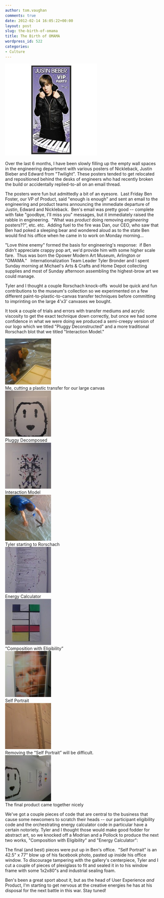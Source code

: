 ```yaml
---
author: tom.vaughan
comments: true
date: 2012-02-14 16:05:22+00:00
layout: post
slug: the-birth-of-omama
title: The Birth of OMAMA
wordpress_id: 522
categories:
- Culture
---
```


![Justin Bieber](/img/bieber.jpg)

Over the last 6 months, I have been slowly filling up the empty wall spaces in the engineering department with various posters of Nickleback, Justin Bieber and Edward from "Twilight". These posters tended to get relocated and repositioned behind the desks of engineers who had recently broken the build or accidentally replied-to-all on an email thread.

The posters were fun but admittedly a bit of an eyesore.  Last Friday Ben Foster, our VP of Product, said "enough is enough" and sent an email to the engineering and product teams announcing the immediate departure of Justin, Edward and Nickleback.  Ben's email was pretty good -- complete with fake "goodbye, I'll miss you" messages, but it immediately raised the rabble in engineering.  "What was _product_ doing removing _engineering_ posters??", etc. etc.  Adding fuel to the fire was Dan, our CEO, who saw that Ben had poked a sleeping bear and wondered aloud as to the state Ben would find his office when he came in to work on Monday morning...

"Love thine enemy" formed the basis for engineering's response:  if Ben didn't appreciate crappy pop art, we'd provide him with some higher scale fare.  Thus was born the Opower Modern Art Museum, Arlington or "OMAMA."   Internationalization Team Leader Tyler Bronder and I spent Sunday morning at Michael's Arts & Crafts and Home Depot collecting supplies and most of Sunday afternoon assembling the highest-brow art we could manage.

Tyler and I thought a couple Rorschach knock-offs  would be quick and fun contributions to the museum's collection so we experimented on a few different paint-to-plastic-to-canvas transfer techniques before committing to imprinting on the large 4'x3' canvases we bought.

It took a couple of trials and errors with transfer mediums and acrylic viscosity to get the exact technique down correctly, but once we had some confidence in what we were doing we produced a semi-creepy version of our logo which we titled "Pluggy Deconstructed" and a more traditional Rorschach blot that we titled "Interaction Model."

<div class="gallery">
<div class="row">
  <div class="col-lg-4">
    <div class="thumbnail text-center">
      <a href="/img/tom_cutting_transfer_plastic.jpg"><img width="150" height="150" src="/img/tom_cutting_transfer_plastic-150x150.jpg" alt="Me, cutting a plastic transfer for our large canvas" /></a>
      <div class="caption">Me, cutting a plastic transfer for our large canvas</div>
    </div>
  </div>
  <div class="col-lg-4">
    <div class="thumbnail text-center">
      <a href="/img/pluggy_decomposed.jpg"><img width="150" height="150" src="/img/pluggy_decomposed-150x150.jpg" alt="Pluggy Decomposed" /></a>
      <div class="caption">Pluggy Decomposed</div>
    </div>
  </div>
  <div class="col-lg-4">
    <div class="thumbnail text-center">
      <a href="/img/interaction_model.jpg"><img width="150" height="150" src="/img/interaction_model-150x150.jpg" alt="Interaction Model" /></a>
      <div class="caption">Interaction Model</div>
    </div>
  </div>
</div>

<div class="row">
  <div class="col-lg-4">
    <div class="thumbnail text-center">
      <a href="/img/tyler_starting_to_rorschach1.jpg"><img width="150" height="150" src="/img/tyler_starting_to_rorschach1-150x150.jpg" alt="Tyler starting to Rorschach" /></a>
      <div class="caption">Tyler starting to Rorschach</div>
    </div>
  </div>
  <div class="col-lg-4">
    <div class="thumbnail text-center">
      <a href="/img/energy_calc.jpg"><img width="150" height="150" src="/img/energy_calc-150x150.jpg" alt="Energy Calculator" /></a>
      <div class="caption">Energy Calculator</div>
    </div>
  </div>
  <div class="col-lg-4">
    <div class="thumbnail text-center">
      <a href="/img/composition_w_eligibility.jpg"><img width="150" height="150" src="/img/composition_w_eligibility-150x150.jpg" alt="&quot;Composition with Eligibility&quot;" /></a>
      <div class="caption">&#8220;Composition with Eligibility&#8221;</div>
    </div>
  </div>
</div>

<div class="row">
  <div class="col-lg-4">
    <div class="thumbnail text-center">
      <a href="/img/self_portrait.jpg"><img width="150" height="150" src="/img/self_portrait-150x150.jpg" alt="Self Portrait" /></a>
      <div class="caption">Self Portrait</div>
    </div>
  </div>
  <div class="col-lg-4">
    <div class="thumbnail text-center">
      <a href="/img/self_portrait-back.jpg"><img width="150" height="150" src="/img/self_portrait-back-150x150.jpg" alt="Removing the &quot;Self Portrait&quot; will be difficult." /></a>
      <div class="caption">Removing the &#8220;Self Portrait&#8221; will be difficult.</div>
    </div>
  </div>
  <div class="col-lg-4">
    <div class="thumbnail text-center">
      <a href="/img/gallery_view.jpg"><img width="150" height="150" src="/img/gallery_view-150x150.jpg" alt="The final product came together nicely" /></a>
      <div class="caption">The final product came together nicely</div>
    </div>
  </div>
</div>
</div> <!--/.gallery -->


We've got a couple pieces of code that are central to the business that cause some newcomers to scratch their heads -- our participant eligibility code and the orchestrating energy calculator code in particular have a certain notoriety.  Tyler and I thought those would make good fodder for abstract art, so we knocked off a Modrian and a Pollock to produce the next two works, "Composition with Eligibility" and "Energy Calculator":

The final (and best) pieces were put up in Ben's office.  "Self Portrait" is an 42.5" x 77" blow up of his facebook photo, pasted up inside his office window.  To discourage tampering with the gallery's centerpiece, Tyler and I cut a couple of pieces of plexiglass to fit and sealed it in to his window frame with some 1x2x80"s and industrial sealing foam.

Ben's been a great sport about it, but as the head of User Experience _and_ Product, I'm starting to get nervous at the creative energies he has at his disposal for the next battle in this war.  Stay tuned!
